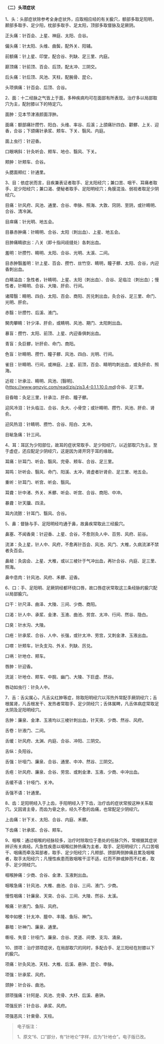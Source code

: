 #### （二）头项症状

1、头：头部症状除参考全身症状外，应取相应经的有关腧穴，额部多取足阳明，颞部多取手、足少阳，枕部多取手、足太阳，顶部多取督脉及足厥阴。

正头痛：针百会、上星、神庭、太阳、合谷。

偏头痛：针太阳、头维、曲鬓，配外关、阳辅。

前额痛：针上星、印堂，配合谷、列缺、足三里、内庭。

巅顶痛：针前顶、百会、后顶，配太冲、三阴交。

后头痛：针后顶、风池、天柱，配腕骨、昆仑。

头项俱痛：针百会、后顶、合谷。

2、面：十二经脉之气皆上于面，多种疾病均可在面部有所表现。治疗多以局部取穴为主，配肘膝以下的特定穴。

面肿：见本节津液颜面浮肿。

面痛：额部痛针攒竹、阳白、头维、率谷、后溪；上颌痛针四白、颧髎、上关、迎香，合谷；下颌痛针承浆、颊车、下关、翳风、内庭。

面上虫行：针迎香。

口眼㖞斜：针灸听会、颊车、地仓、翳风、下关。

颊肿：针颊车、合谷。

头腮面颊红：针通里。

3、目：依症状而言，目疾兼表证者取手、足太阳经穴；兼口苦、咽干、耳痛者取手、足少阳经穴；兼口渴、便秘者取手、足阳明经穴；角膜混浊、弱视者取足少阴经穴。

目痛：针风府、风池、通里、合谷、申脉、照海、大敦、窍阴、至阴，或针睛明、合谷、清冷渊。

目痒痛：针光明、地五会。

目暴赤肿痛：针睛明、合谷、太阳（刺出血）、上星、地五会。

目肿痛睛欲出：八关（即十指间歧缝处）各刺出血。

羞明：针攒竹、睛明、太阳、合谷、光明、太溪、二间。

目赤肿翳羞明：针上星、百会、攒竹、丝竹空、睛明，瞳子髎、太阳、合谷，内迎香刺出血。

白睛溢血：急性者，针睛明、上星、太阳（刺出血）、合谷、足临泣（刺出血）；慢性者，针睛明、合谷、大陵、肝俞、行间。

诸障翳：睛明、四白、太阳、百会、商阳、厉兑刺出血，灸合谷、足三里、命门、光明、肝俞。

赤翳：针攒竹、后溪、液门。

胬肉攀睛：针少泽、肝俞，或睛明、风池、期门、太阳刺出血。

暴盲：攒竹、太阳、前顶、上星、内迎香俱刺出血。

青盲：灸巨髎，针肝俞、命门、商阳。

色盲：针睛明、攒竹、瞳子髎、风池、四白、光明、行间。

雀目：针睛明、行间，或神庭、上星、前顶，百会、睛明均刺出血，或灸肝俞、照海。

近视：针承泣、睛明、风池、[翳明]、(https://www.gmzyjc.com/read/zjs/zjs3.4-0.1.1.10.0.md)合谷、足三里。

目昏暗：灸足三里，针承泣、肝俞、瞳子髎。

迎风冷泪：针头临泣、合谷、灸大、小骨空；或针睛明、攒竹、风池、肝俞、肾俞。

迎风热泪：针睛明、攒竹、合谷、阳白、太冲。

目眦急痛：针三间。

4、耳：耳区为少阳部位，故耳的症状常取手、足少阳经穴，以近部取穴为主。至于虚症，还应配足少阴经穴，这是因为肾开窍于耳的缘故。

耳痛：针耳门、听会、翳风、完骨、颊车、合谷、足三里。

耳鸣：针听会、翳风、命门、阳溪、太冲，肾虚者针肾俞、足三里、地五会。

重听：针耳门、听宫、听会、翳风。

耳聋：针中渚、外关、禾髎、听会、听宫、合谷、商阳、中冲。

暴聋：针天牖、四渎。

耳内流脓：针耳门、翳风、合谷。

5、鼻：督脉与手、足阳明经均通于鼻，故鼻疾常取此三经腧穴。

鼻塞、不闻香臭：针迎香、上星、合谷，不愈则灸人中、百劳、风府、前谷。

流涕：灸上星，针人中、风府，不愈再针百会、风池、风门、大椎，久病流涕不禁者灸百会。

鼻衄：灸囟会、上星、大椎，或以三棱针于气冲出血，再针合谷、内庭、足三里、照海。

鼻中息肉：针风池、风府、禾髎、迎香。

6、口：手、足阳明、足厥阴经都环绕口唇，故口唇症状常取这三条经脉的腧穴配以局部腧穴。

口干：针尺泽、曲泽、大陵、三间、少商、商阳。

口渴：针人中、承浆、金津、玉液、曲池、劳宫、太冲、行间、然谷、隐白。

口臭：针水沟、大陵。

口疮：针承浆、合谷、人中、长强，或针太冲、劳宫，又刺金津、玉液出血。

口噤：针颊车，针灸支沟、外关、列缺、厉兑。

口㖞：针地仓、颊车。

唇肿：针迎香。

流涎：针地仓、颊车、中脘、幽门、大陵、下巨虚、然谷。

唇动如虫行：针灸人中。

7、舌：舌尖属心，凡舌尖红肿等症，除取阳明经穴以泻热外常配手厥阴经穴；舌根属肾，凡舌根发干、发热者常取手、足少阴经穴；舌体属睥，凡舌体病症常取足太阴及足阳明经穴。

舌肿：廉泉、金津、玉液均以三棱针刺出血，针天突、少商、然谷、风府。

舌卷：针液门、二间。

舌缓：针风府、太渊、内庭、合谷、冲阳、三阴交。

舌纵：灸阳谷。

舌强：针哑门、廉泉、合谷、通里、中冲、然谷、三阴交。

舌疮：针风府、廉泉、合谷、劳宫、或刺金津、玉液、少商、中冲出血。

舌缓不语：针哑门、关冲。

舌强不语：针通里。

8、齿：足阳明经入于上齿，手阳明经入于下齿，治疗齿的症状常按这种关系取穴。又因肾主骨，而齿为骨之余，经久不愈的齿痛，也常配足少阴经穴。

上齿痛：针下关、太阳、合谷、内庭、禾髎。

下齿痛：针承浆、合谷、颊车。

9、咽喉：通过咽喉的经脉较多，治疗时除取位于患处的任脉穴外，常根据其症状辨识有关病经。凡急性疾患以咽喉红肿热痛为主者，取手、足阳明经穴；凡口苦咽干、咽痛而牵及耳部者，取手、足少阳经穴；凡颊部、颈部两侧肿痛且累及咽喉者，取手太阳经穴；凡慢性疾患而致咽喉干涩不适，红而不肿或肿而不红者，取手、足少阴经穴。

咽喉肿痛：少商、合谷、金津、玉液刺出血。

咽喉急痛：针风池、大椎、曲池、合谷、三间、液门、少商。

慢性咽痛：针廉泉、天突、合谷、三间、大陵、然谷、太溪。

喉痛：针液门、鱼际、风府。

喉中如梗：针太冲、膻中、丰隆、鱼际、神门。

暴暗：针神门、廉泉、通里。

嘶哑、失音：针哑门、廉泉、合谷、灵道、间使、支沟、涌泉。

10、颈项：治疗颈项症状，在局部取穴的同时，多配合手、足三阳经在肘膝以下的腧穴。

项痛：针灸风池、天柱、大椎、后溪、悬钟、昆仑、申脉。

项强：针承浆、风府。

颈肿：针合谷、曲池。

颈项强痛：针阿是、风池、完骨、大杼、后溪、悬钟。

项强反折：针合谷、承浆、风府。

项强恶风：针束骨、天柱。



> 电子版注：
>
> 1、原文“6、口”部分，有“针地仑”字样，应为“针地仓”。电子版已改。
